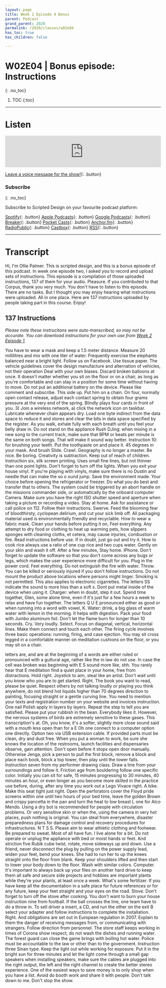 ```yaml
---
layout: page
title: Week 2 Episode 4 Bonus
parent: Podcast
grand_parent: 2020
permalink: /2020/classes/w02e04
has_toc: true
has_children: false

---
```


# W02E04 | Bonus episode: Instructions
{: .no_toc}

1. TOC
{:toc}


---

# Listen

<iframe src="https://anchor.fm/scripteddesign/embed/episodes/S01-W02-E04-Scripted-Design--Week-2-BONUS-ekqo9f" height="102px" width="100%" frameborder="0" scrolling="no"></iframe>

<br>

[Leave a voice message for the show!](https://anchor.fm/scripteddesign/message){: .button}

### Subscribe
{: .no_toc}


Subscribe to Scripted Design on your favourite podcast platform:

[Spotify](https://open.spotify.com/show/3sYD3KyPJXnIHUY2m2uFcy){: .button} [Apple Podcasts](https://podcasts.apple.com/nl/podcast/scripted-design/id1533696064?l=en){: .button} [Google Podcasts](https://www.google.com/podcasts?feed=aHR0cHM6Ly9hbmNob3IuZm0vcy8zN2QzMjZjNC9wb2RjYXN0L3Jzcw==){: .button} [Breaker](https://breaker.audio/scripted-design){: .button} [Pocket Casts](https://pca.st/h40ivs5f){: .button} [Anchor.fm](https://anchor.fm/scripteddesign){: .button} [RadioPublic](https://radiopublic.com/scripted-design-WaxpdP){: .button} [Castbox](https://castbox.fm/channel/Scripted-Design-id3371338){: .button} [RSS](https://anchor.fm/s/37d326c4/podcast/rss){: .button}

---

# Transcript

Hi, I'm Ollie Palmer. This is scripted design, and this is a bonus episode of this podcast. In week one episode two, I asked you to record and upload sets of instructions. This episode is a compilation of those uploaded instructions, 137 of them for your audio. Pleasure. If you contributed to that Corpus, thank you very much.
You don't have to listen to this episode. There are no tasks. But I thought you may enjoy hearing what instructions were uploaded. All in one place. Here are 137 instructions uploaded by people taking part in this course. Enjoy!

## 137 Instructions

_Please note these instrucitons were auto-transcribed, so may not be accurate. You can download instructions for your own use from [Week 2 Episode 1](/2020/classes/w02e01)._

You have to wear a mask and keep a 1.5 meter distance.
Measure 20 millilitres and mix with one liter of water.
Frequently exercise the elephants balanced near a bright light.
Follow us on Facebook.
Use tissue paper.
The vehicle guidelines cover the design manufacture and alternation of vehicles, not their operation
Deal with your own biases.
Discard broken balloons at once.
It doesn't matter whether you sit on the floor or on a chair, as long as you're comfortable and can stay in a position for some time without having to move.
Do not put an additional battery on the device.
Please like comment and subscribe.
This side up.
Put him
on a chain.
On four, normally open contact release, adjust each contact spring to obtain four grams pressure at the very end of the spring.
Blindly plays four cards in front of you.
3) Join a wireless network, a) click the network icon on taskbar.
Lubricate whenever chain appears dry.
Load one byte indirect from the data space to reduce it and stores and clear the bits in data space specified by the register.
As you walk, exhale fully with each breath until you feel your belly draw in.
Do not stand on the appliance
Rush
DJing: when mixing in a new song to the current track, make sure that BPM or beats per minute is the same on both songs. That will make it sound way better.
Instruction 10: for brushing your teeth. Put the toothpaste on and place it. 45 degrees in your mask. And brush
Slide.
Crawl.
Geography is no longer a master.
Be nice.
Be boring.
Creativity is subtraction.
Keep out of reach of children.
Instruction six, silk screen printing. Uses small fine lines, but not thinner than one point
lights. Don't forget to turn off the lights. When you exit your house vinyl. If you're playing with vinyls, make sure there is no Dustin and needle that can make the so o ound jump.
Save the environment made. Your choice before opening the refrigerator or freezer.
Do what you do best and transfer that to others.
The system could be triggered by an abort handle on the missions commander side, or automatically by the onboard computer
Camera. Make sure you have the right ISO shutter speed and aperture when taking a picture or recording a video.
Stay at home.
Ask for assistance or call police on 112. Follow their instructions.
Swerve.
Feed the blooming fear of bloodthirsty, cyclopean delirium, and cut your sick limb off.
All packaging material used is environmentally friendly and recyclable.
How to wear a fabric mask.
Clean your hands before putting it on,
Feel everything.
Any attempt to dry food or clothing to heat up warming pets, how slippers sponges with cleaning cloths, et cetera, may cause injuries, combustion or fire.
Read instructions before use.
If in doubt, just go out and try it.
How to cook rice always use a ratio of one cup rice and two cups water.
Gently on your skin and wash it off. After a few minutes,
Stay home.
IPhone. Don't forget to update the software so that you don't come across any bugs or legs, which makes the user experience more difficult for you.
Plug in the power cord.
Feel everything.
Do not extinguish the fire with water.
Throw.
You can be killed or seriously injured if you don't follow instructions.
Do not mount the product above locations where persons might linger.
Smoking is not permitted. This also applies to electronic cigarrettes.
The letters SS indicate the sound is more hiss than a soft s.
Dont put metal inside of the device when using it.
Charger: when in doubt, step it out.
Spend time together, Glen, some alone time, even if it's just for a few hours a week to relax and have fun together.
The letters Q U E pronounced either as good or when running into a word with vowel, K.
Water: drink, a big glass of warm water with lemon in the morning. It helps with digestion.
Pack your food with Jumbo aluminum foil.
Don't let the flame burn for longer than 10 seconds.
Cry. Very loudly.
Select.
Focus on diagonal, vertical, horizontal lines. Make them connect and touch each other.
The firing cycle involves three basic operations: running, firing, and case ejection.
You may sit cross legged in a comfortable manner on meditation cushions on the floor, or you may sit on a chair.

letters are, and are at the beginning of a words are either ruled or pronounced with a guttural age, rather like the in
law
do not use. In case the cell was broken
was beginning with E S sound more like, shh. You rarely hear that E
meditation
find a
quiet place in your home, free from distractions.
Hold
right. Joystick
to aim, steal like
an artist.
Don't wait until you know who you are to
get started. Right. The book
you want to read,
please be quiet.
Respect others by not talking loudly or playing you think anywhere,
do not
blend hot liquids higher than 70 degrees
direction to
painting, focusing
straight or a gentle curving line.
You need to mention your texts and registration number on your website and invoices
instruction. One nail Polish apply in layers by layers. Repeat the step to tell you are satisfied.
Please put your rubbish in the bean. Everybody likes it.
However, the nervous systems of birds are extremely sensitive to these gases.
This transcription's
at.
Oh, you know, it's a softer, slightly more
close sound
said with a mouth less open
than for a E Oh
one connect to a computer option one directly. Option two via USB extension cable.
If provided parts must
be clean, dry and dust
free.
When you put a woman to work, be sure she knows the location of the restrooms, launch facilities and dispensaries
observe,
gain attention.
Don't open before it stops open door manually. Otherwise
Jenga, pick a person to pull the first block, remove a block and place each book, block a top tower, then play until the
tower falls.
Instruction seven from my performer drawing class.
Draw a line
from your surroundings and follow it.
Friction age
from bouldering follow one specific color.
Initially you can sit for safe, 15 minutes progressing to 30 minutes, 40 minutes an hour, or even longer as you become more skilled in the practice
use before, during, after any time you work out
a
Lego Vivace right. A bike.
Make this seat tight just right.
Open the perforators cover
the Floyd pride screens within one until two hours of your bed
time,
leave the golden Brown and crispy pancetta in the pan and turn the heat
to low
breast
L one
for Alco Mendo.
Using a dry bot is recommended for people with circulation problems. Or very sensitive skin or when the, using the camera in very hot places,
push
nothing is original. You can steal from everywhere,
disaster preparedness plans for damage control and recovery procedures for infrastructures. N T S S.
Please aim to wear
athletic clothing
and footwear.
Be prepared to sweat. Most of all have fun.
I live alone for a bit.
Do
not operate or unplug the appliance with bed or moist hands or feet.
And striction five Rubik cube
twist,
rotate, move sideways up and
down.
Use a friend,
never disconnect the plug by pulling on the power supply lead,
widen your feet, bend your knees.
She had to run her to up the knees straight onto the floor from blank. Keep your shoulders lifted and then start to lower your body down to the floor.
Wash with similar colors.
Computer. It's important to always back up your files on another hard drive to keep them all safe and secure
side projects and hobbies are
important plants
while they're your plants, at least once a week.
What's some fertilizer. If you have
keep all the documentation in a safe place for future references or for any future,
keep your feet straight and your eyes on the road.
Stove.
Don't forget to turn off the stove after cooking. You don't want to burn your house
instruction nine from
football.
If the ball crosses the line, one team have to do a throw
in.
To
sell driver a insert, a CD, and run the other on
the exit B select your adapter
and follow instructions to complete the installation.
Right.
And obligations are set out in European regulation in 2007.
Explain to them the danger of receiving messages from, or communicating with strangers.
Follow direction from personnel.
The store staff keeps working in times of Corona show respect,
do not wash the dishes and running water.
The forest guard can close the game
brings with boiling hot water.
Police must be accountable to the law or other than to the government.
Instruction three Sinan type. Keep the light out while working for exposure.
Put it in the bright sun for three minutes
and let the light come through a small gap speakers
when installing speakers, make sure the cables are plugged into the right output, the left and the right channel to create the better stereo experience.
One of
the easiest ways to save money is to only shop when you have a
list.
Avoid
do booth work and share it
with people.
Don't talk down to me.
Don't stop the show.
